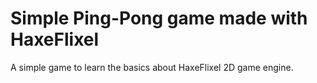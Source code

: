 # Simple Ping-Pong game made with HaxeFlixel
A simple game to learn the basics about HaxeFlixel 2D game engine.